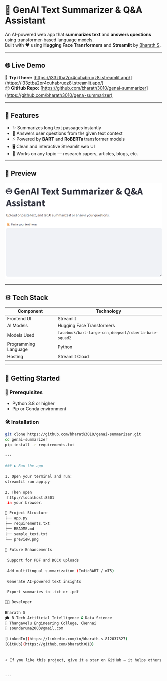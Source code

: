 # 🤖 GenAI Text Summarizer & Q&A Assistant

An AI-powered web app that **summarizes text** and **answers questions** using transformer-based language models.  
Built with ❤️ using **Hugging Face Transformers** and **Streamlit** by [Bharath S](https://github.com/bharath3010).

---

## 🌐 Live Demo

🚀 **Try it here:** [https://i33ztba2pr4cuhabruqz8i.streamlit.app/](https://i33ztba2pr4cuhabruqz8i.streamlit.app/)  
📦 **GitHub Repo:** [https://github.com/bharath3010/genai-summarizer](https://github.com/bharath3010/genai-summarizer)

---

## 🧠 Features

- ✨ Summarizes long text passages instantly  
- 💬 Answers user questions from the given text context  
- ⚡ Powered by **BART** and **RoBERTa** transformer models  
- 🖥️ Clean and interactive Streamlit web UI  
- 📄 Works on any topic — research papers, articles, blogs, etc.

---

## 📸 Preview

![App Screenshot](https://raw.githubusercontent.com/bharath3010/genai-summarizer/main/preview.png)

---

## ⚙️ Tech Stack

| Component | Technology |
|------------|-------------|
| Frontend UI | Streamlit |
| AI Models | Hugging Face Transformers |
| Models Used | `facebook/bart-large-cnn`, `deepset/roberta-base-squad2` |
| Programming Language | Python |
| Hosting | Streamlit Cloud |

---

## 🚀 Getting Started

### 🧩 Prerequisites
- Python 3.8 or higher  
- Pip or Conda environment

### 🛠️ Installation
```bash
git clone https://github.com/bharath3010/genai-summarizer.git
cd genai-summarizer
pip install -r requirements.txt

---

### ▶️ Run the app

1. Open your terminal and run:
streamlit run app.py

2. Then open
 http://localhost:8501
 in your browser.

📂 Project Structure
├── app.py
├── requirements.txt
├── README.md
├── sample_text.txt
└── preview.png

🔮 Future Enhancements

 Support for PDF and DOCX uploads

 Add multilingual summarization (IndicBART / mT5)

 Generate AI-powered text insights

 Export summaries to .txt or .pdf

👨‍💻 Developer

Bharath S
🎓 B.Tech Artificial Intelligence & Data Science
📍 Thangavelu Engineering College, Chennai
📧 soundaruma2003@gmail.com

[LinkedIn](https://linkedin.com/in/bharath-s-812037327)  
[GitHub](https://github.com/bharath3010)


⭐ If you like this project, give it a star on GitHub — it helps others find it!


---

